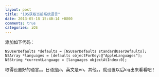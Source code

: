 ```yaml
---
layout: post
title: "iOS获取当前系统语言"
date: 2013-05-18 15:40:14 +0800
comments: true
categories: iOS
---
```


添加如下代码：

	NSUserDefaults *defaults = [NSUserDefaults standardUserDefaults]; 
	NSArray *languages = [defaults objectForKey:@"AppleLanguages"]; 
	NSString *currentLanguage = [languages objectAtIndex:0];

取得设置好的语言。。日语是ja，英文是en，其他。。就设置以后log出来看看吧！